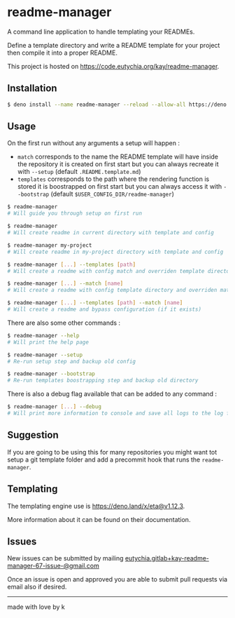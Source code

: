 # readme-manager
A command line application to handle templating your READMEs.

Define a template directory and write a README template for your
project then compile it into a proper README.

This project is hosted on https://code.eutychia.org/kay/readme-manager.

## Installation
```bash
$ deno install --name readme-manager --reload --allow-all https://deno.land/x/readme_manager/mod.ts
```

## Usage
On the first run without any arguments a setup will happen :
 - `match` corresponds to the name the README template will have inside the repository
it is created on first start but you can always recreate it with `--setup`
(default `.README.template.md`)
 - `templates` corresponds to the path where the rendering function is stored
it is boostrapped on first start but you can always access it with `--bootstrap`
(default `$USER_CONFIG_DIR/readme-manager`)

```bash
$ readme-manager
# Will guide you through setup on first run

$ readme-manager
# Will create readme in current directory with template and config

$ readme-manager my-project
# Will create readme in my-project directory with template and config

$ readme-manager [...] --templates [path]
# Will create a readme with config match and overriden template directory

$ readme-manager [...] --match [name]
# Will create a readme with config template directory and overriden match name

$ readme-manager [...] --templates [path] --match [name]
# Will create a readme and bypass configuration (if it exists)
```

There are also some other commands :
```bash
$ readme-manager --help
# Will print the help page

$ readme-manager --setup
# Re-run setup step and backup old config

$ readme-manager --bootstrap
# Re-run templates boostrapping step and backup old directory
```

There is also a debug flag available that can be added to any command :
```bash
$ readme-manager [...] --debug
# Will print more information to console and save all logs to the log file (instead of only errors by default)
```
## Suggestion
If you are going to be using this for many repositories you might want tot setup a git template folder and add a precommit hook that runs the `readme-manager`.

## Templating
The templating engine use is https://deno.land/x/eta@v1.12.3.

More information about it can be found on their documentation.

## Issues
New issues can be submitted by mailing [eutychia.gitlab+kay-readme-manager-67-issue-@gmail.com](mailto:eutychia.gitlab+kay-readme-manager-67-issue-@gmail.com)

Once an issue is open and approved you are able to submit pull requests via email also if desired.

---
made with love by k
